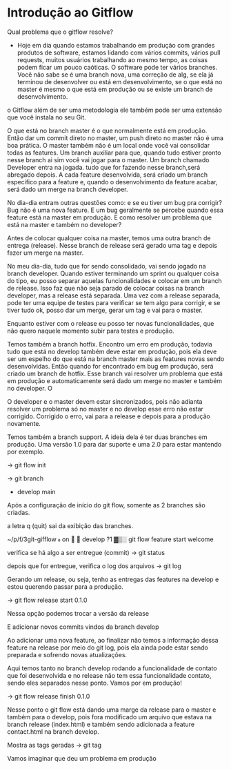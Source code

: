 # Introdução ao Gitflow

Qual problema que o gitflow resolve?
 - Hoje em dia quando estamos trabalhando em produção com grandes produtos de software, estamos lidando com vários commits, vários pull requests, muitos usuários trabalhando ao mesmo tempo, as coisas podem ficar um pouco caóticas. O software pode ter vários branches. Você não sabe se é uma branch nova, uma correção de alg, se ela já terminou de desenvolver ou está em desenvolvimento, se o que está no master é mesmo o que está em produção ou se existe um branch de desenvolvimento.

 o Gitflow além de ser uma metodologia ele também pode ser uma extensão que você instala no seu Git.

 O que está no branch master é o que normalmente está em produção. Então dar um commit direto no master, um push direto no master não é uma boa prática.
 O master também não é um local onde você vai consolidar todas as features. Um branch auxiliar para que, quando tudo estiver pronto nesse branch ai sim você vai jogar para o master. Um branch chamado Developer entra na jogada. tudo que for fazendo nesse branch,será abregado depois.
 A cada feature desenvolvida, será criado um branch específico para a feature e, quando o desenvolvimento da feature acabar, será dado um merge na branch developer.

 No dia-dia entram outras questões como: e se eu tiver um bug pra corrigir? Bug não é uma nova feature. E um bug geralmente se percebe quando essa feature está na master em produção. E como resolver um problema que está na master e também no developer?

 Antes de colocar qualquer coisa na master, temos uma outra branch de entrega (release). Nesse branch de release será gerado uma tag e depois fazer um merge na master.

 No meu dia-dia, tudo que for sendo consolidado, vai sendo jogado na branch developer. Quando estiver terminando um sprint ou qualquer coisa do tipo, eu posso separar aquelas funcionalidades e colocar em um branch de release. Isso faz que não seja parado de colocar coisas na branch developer, mas a release está separada. Uma vez com a release separada, pode ter uma equipe de testes para verificar se tem algo para corrigir, e se tiver tudo ok, posso dar um merge, gerar um tag e vai para o master.

 Enquanto estiver com o release eu posso ter novas funcionalidades, que não quero naquele momento subir para testes e produção.

 Temos também a branch hotfix. Encontro um erro em produção, todavia tudo que está no develop também deve estar em produção, pois ela deve ser um espelho do que está na branch master mais as features novas sendo desenvolvidas. Então quando for encontrado em bug em produção, será criado um branch de hotfix. Esse branch vai resolver um problema que está em produção e automaticamente será dado um merge no master e também no developer. O
 
 O developer e o master devem estar sincronizados, pois não adianta resolver um problema só no master e no develop esse erro não estar corrigido. Corrigido o erro, vai para a release e depois para a produção novamente.

Temos também a branch support. A ideia dela é ter duas branches em produção. Uma versão 1.0 para dar suporte e uma 2.0 para estar mantendo por exemplo.

-> git flow init

-> git branch

* develop
main

Após a configuração de início do git flow, somente as 2 branches são criadas.
 
a letra q (quit) sai da exibição das branches.

~/p/f/3git-gifflow  on   develop ?1 ▓▒░ git flow feature start welcome

verifica se há algo a ser entregue (commit)
-> git status

depois que for entregue, verifica o log dos arquivos
-> git log

Gerando um release, ou seja, tenho as entregas das features na develop e estou querendo passar para a produção.

-> git flow release start 0.1.0

Nessa opção podemos trocar a versão da release

E adicionar novos commits vindos da branch develop

Ao adicionar uma nova feature, ao finalizar não temos a informação dessa feature na release por meio do git log, pois ela ainda pode estar sendo preparada e sofrendo novas atualizações.

Aqui temos tanto no branch develop rodando a funcionalidade de contato que foi desenvolvida e no release não tem essa funcionalidade contato, sendo eles separados nesse ponto.
Vamos por em produção!

-> git flow release finish 0.1.0

Nesse ponto o git flow está dando uma marge da release para o master e também para o develop, pois fora modificado um arquivo que estava na branch release (index.html) e também sendo adicionada a feature contact.html na branch develop.

Mostra as tags geradas
-> git tag

Vamos imaginar que deu um problema em produção

